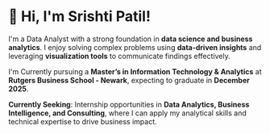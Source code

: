 # 👋 Hi, I'm Srishti Patil!

I'm a Data Analyst with a strong foundation in **data science and business analytics**. I enjoy solving complex problems using **data-driven insights** and leveraging **visualization tools** to communicate findings effectively.  

I'm Currently pursuing a **Master’s in Information Technology & Analytics** at **Rutgers Business School - Newark**, expecting to graduate in **December 2025**.

**Currently Seeking**: Internship opportunities in **Data Analytics, Business Intelligence, and Consulting**, where I can apply my analytical skills and technical expertise to drive business impact.

